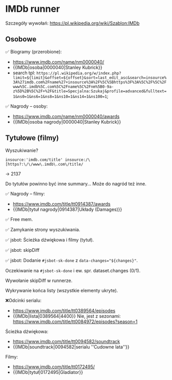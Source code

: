 IMDb runner
==========================

Szczegóły wywołań:
https://pl.wikipedia.org/wiki/Szablon:IMDb

## Osobowe

✅ Biogramy (przerobione):

- https://www.imdb.com/name/nm0000040/
- {{IMDb|osoba|0000040|Stanley Kubrick}}
- search tpl: `https://pl.wikipedia.org/w/index.php?limit=${limit}&offset=${offset}&sort=last_edit_asc&search=insource%3A%27imdb.com%2Fname%27+insource%3A%2F%5C%5Bhttps%3F%3A%5C%2F%5C%2Fwww%5C.imdb%5C.com%5C%2Fname%5C%2Fnm%5B0-9a-z%5D%2B%5C%2F+%2F&title=Specjalna:Szukaj&profile=advanced&fulltext=1&ns0=1&ns6=1&ns8=1&ns10=1&ns14=1&ns100=1`;

✅ Nagrody – osoby:

- https://www.imdb.com/name/nm0000040/awards
- {{IMDb|osoba nagrody|0000040|Stanley Kubrick}}

## Tytułowe (filmy)

Wyszukiwanie?
```
insource:'imdb.com/title' insource:/\[https?:\/\/www\.imdb\.com\/title/
```
-> 2137

Do tytułów powinno być inne summary... Może do nagród też inne.

✅ Nagrody – filmy:
- https://www.imdb.com/title/tt0914387/awards
- {{IMDb|tytuł nagrody|0914387|Układy (Damages)}}

✅ Free mem.

✅ Zamykanie strony wyszukiwania.

✅ jsbot: Ścieżka dźwiękowa i filmy (tytuł).

✅ jsbot: skipDiff

✅ jsbot: Dodanie `#jsbot-sk-done` z `data-changes="${changes}"`.

Oczekiwanie na `#jsbot-sk-done` i ew. spr. dataset.changes (0/1).

Wywołanie skipDiff w runnerze.

Wykrywanie końca listy (wszystkie elementy ukryte).

❌Odcinki serialu:
- https://www.imdb.com/title/tt0389564/episodes
- {{IMDb|lista|0389564|4400}}
Nie, jest z sezonami: https://www.imdb.com/title/tt0084972/episodes?season=1

Ścieżka dźwiękowa:
- https://www.imdb.com/title/tt0094582/soundtrack
- {{IMDb|soundtrack|0094582|serialu ''Cudowne lata''}}

Filmy:
- https://www.imdb.com/title/tt0172495/
- {{IMDb|tytuł|0172495|Gladiator}}